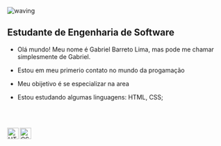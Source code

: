  ![waving](https://capsule-render.vercel.app/api?type=waving&height=200&text=Gabriel%20&fontAlignY=40&color=gradient)
  
  ## Estudante de Engenharia de Software <br /> 
- Olá mundo! Meu nome é Gabriel Barreto Lima, mas pode me chamar simplesmente de Gabriel.
- Estou em meu primerio contato no mundo da progamação 
- Meu obijetivo é se especializar na area 

 
- Estou estudando algumas linguagens: HTML, CSS;
  
  
  
  
  
  <br />
  <br />

 


<img align="left" alt="HTML5" width="26px" src="https://cdn-icons-png.flaticon.com/512/732/732212.png" />
<img align="left" alt="CSS3" width="26px" src="https://cdn-icons-png.flaticon.com/512/732/732190.png" />

